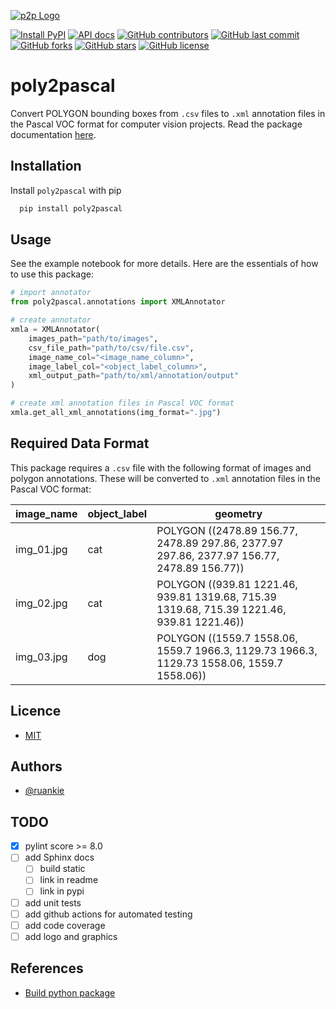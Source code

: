 [![p2p Logo](https://github.com/ruankie/poly2pascal/blob/main/images/p2p_250_250.png)](https://github.com/ruankie/poly2pascal)

[![Install PyPI](https://img.shields.io/badge/install-pypi-brightgreen)](https://pypi.org/project/poly2pascal/)
[![API docs](https://img.shields.io/badge/docs-api-blue)](https://poly2pascal.github.io/)
[![GitHub contributors](https://img.shields.io/github/contributors/ruankie/poly2pascal)](https://github.com/ruankie/poly2pascal/graphs/contributors)
[![GitHub last commit](https://img.shields.io/github/last-commit/ruankie/poly2pascal)](https://github.com/ruankie/poly2pascal/commits/main)
[![GitHub forks](https://img.shields.io/github/forks/ruankie/poly2pascal)](https://github.com/ruankie/poly2pascal/network)
[![GitHub stars](https://img.shields.io/github/stars/ruankie/poly2pascal)](https://github.com/ruankie/poly2pascal/stargazers)
[![GitHub license](https://img.shields.io/github/license/ruankie/poly2pascal)](https://github.com/ruankie/poly2pascal/blob/main/LICENSE)

# poly2pascal
Convert POLYGON bounding boxes from `.csv` files to `.xml` annotation files in the Pascal VOC format for computer vision projects. Read the package documentation [here](https://poly2pascal.github.io/).

## Installation
Install `poly2pascal` with pip
```bash
  pip install poly2pascal
```

## Usage
See the example notebook for more details. Here are the essentials of how to use this package:
```python
# import annotator
from poly2pascal.annotations import XMLAnnotator

# create annotator
xmla = XMLAnnotator(
    images_path="path/to/images", 
    csv_file_path="path/to/csv/file.csv", 
    image_name_col="<image_name_column>",
    image_label_col="<object_label_column>", 
    xml_output_path="path/to/xml/annotation/output"
)

# create xml annotation files in Pascal VOC format
xmla.get_all_xml_annotations(img_format=".jpg")
```

## Required Data Format
This package requires a `.csv` file with the following format of images and polygon annotations. These will be converted to `.xml` annotation files in the Pascal VOC format:

  | image_name | object_label | geometry                                                                                   |
  |------------|--------------|--------------------------------------------------------------------------------------------|
  | img_01.jpg | cat          | POLYGON ((2478.89 156.77, 2478.89 297.86, 2377.97 297.86, 2377.97 156.77, 2478.89 156.77)) |
  | img_02.jpg | cat          | POLYGON ((939.81 1221.46, 939.81 1319.68, 715.39 1319.68, 715.39 1221.46, 939.81 1221.46)) |
  | img_03.jpg | dog          | POLYGON ((1559.7 1558.06, 1559.7 1966.3, 1129.73 1966.3, 1129.73 1558.06, 1559.7 1558.06)) |


## Licence
* [MIT](https://github.com/ruankie/poly2pascal/blob/main/LICENSE)

## Authors
- [@ruankie](https://www.github.com/ruankie)

## TODO
- [x] pylint score >= 8.0
- [ ] add Sphinx docs
  - [ ] build static
  - [ ] link in readme
  - [ ] link in pypi
- [ ] add unit tests
- [ ] add github actions for automated testing
- [ ] add code coverage
- [ ] add logo and graphics

## References
- [Build python package](https://towardsdatascience.com/how-to-convert-your-python-project-into-a-package-installable-through-pip-a2b36e8ace10)